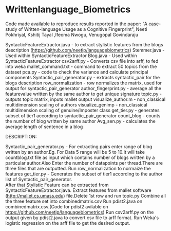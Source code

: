 # Writtenlanguage_Biometrics

Code made available to reproduce results reported in the paper: "A case-study of Written-language Usage as a Cognitive Fingerprint", Neeti Pokhriyal, Kshitij Tayal ,Ifeoma Nwogu, Venugopal Govindaraju

SyntacticFeatureExtractor.java - to extract stylistic features from the blogs description (https://github.com/neetip/languagebiometrics)
Stemmer.java - Used within SyntacticFeatureExtractor
Blog.java - Used within SyntacticFeatureExtractor
csv2arff.py - Converts csv file into arff, to fed into weka
mallet_command.txt - command to extract 50 topics from the dataset
pca.py - code to check the variance and calculate principal components
Syntactic_pair_generator.py - extracts syntactic_pair for the blogs description
row_normalization - row normalizes the matrix, used for output for syntactic_pair_generator
author_fingerprint.py - average all the featurevalue written by the same author to get unique signature
topic.py - outputs topic matrix, inputs mallet output
visualize_author.m - non_classical multidimension scaling of authors
visualize_genimp - non_classical multidimension scaling of genuine/Imposter class
get_tier.py - generates subset of tier1 according to syntactic_pair_generator
count_blog - counts the number of blog written by same author
Avg_sen.py - calculates the average length of sentence in a blog




DESCRIPTION:

Syntactic_pair_generator.py - For extracting pairs enter range of blog written by an author.Eg. For Data 5 range will be 5 to 10.It will take countblog.txt file as input which contains number of blogs written by a particular author.Also  Enter the number of datapoints per thread.There are three files that are outputted.
Run row_normalization to normaize the features
get_tier.py - Generates the subset of tier1 according to the author list of Syntactic_pair_generator.  
After that Stylistic Feature can be extracted from SyntacticFeatureExtractor.java.
Extract features from mallet software (http://mallet.cs.umass.edu) file.Delete 1st row and run topic.py
Combine all the three feature set into combinedmatrix.csv
Run pdist2.java on  combinedmatrix.csv.(Code for pdist2 avilable on https://github.com/neetip/languagebiometrics)
Run csv2arff.py on the output given by pdist2.java to convert csv file  to arff format.
Run Weka's logistic regression on the arff file to get the desired output.
